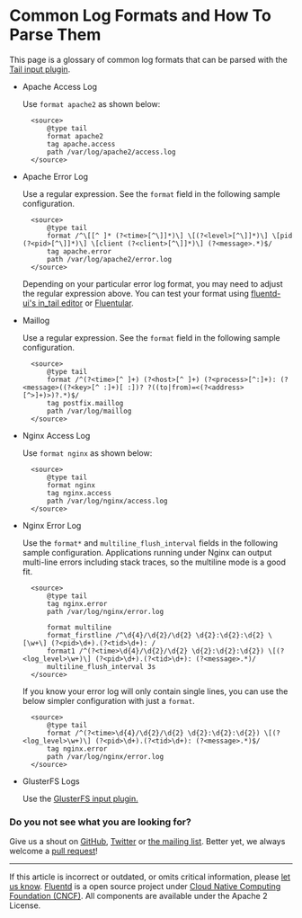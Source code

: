 # Common Log Formats and How To Parse Them

This page is a glossary of common log formats that can be parsed with
the [Tail input plugin](/articles/in_tail.md).

-   Apache Access Log

    Use `format apache2` as shown below:

    ``` {.CodeRay}
      <source>
          @type tail
          format apache2
          tag apache.access
          path /var/log/apache2/access.log
      </source>
    ```

-   Apache Error Log

    Use a regular expression. See the `format` field in the following
    sample configuration.

    ``` {.CodeRay}
      <source>
          @type tail
          format /^\[[^ ]* (?<time>[^\]]*)\] \[(?<level>[^\]]*)\] \[pid (?<pid>[^\]]*)\] \[client (?<client>[^\]]*)\] (?<message>.*)$/
          tag apache.error
          path /var/log/apache2/error.log
      </source>
    ```

    Depending on your particular error log format, you may need to
    adjust the regular expression above. You can test your format using
    [fluentd-ui's in\_tail editor](/articles/fluentd-ui#intail-setting)
    or [Fluentular](http://fluentular.herokuapp.com).

-   Maillog

    Use a regular expression. See the `format` field in the following
    sample configuration.

    ``` {.CodeRay}
      <source>
          @type tail
          format /^(?<time>[^ ]+) (?<host>[^ ]+) (?<process>[^:]+): (?<message>((?<key>[^ :]+)[ :])? ?((to|from)=<(?<address>[^>]+)>)?.*)$/
          tag postfix.maillog
          path /var/log/maillog
      </source>
    ```

-   Nginx Access Log

    Use `format nginx` as shown below:

    ``` {.CodeRay}
      <source>
          @type tail
          format nginx
          tag nginx.access
          path /var/log/nginx/access.log
      </source>
    ```

-   Nginx Error Log

    Use the `format*` and `multiline_flush_interval` fields in the
    following sample configuration. Applications running under Nginx can
    output multi-line errors including stack traces, so the multiline
    mode is a good fit.

    ``` {.CodeRay}
      <source>
          @type tail
          tag nginx.error
          path /var/log/nginx/error.log

          format multiline
          format_firstline /^\d{4}/\d{2}/\d{2} \d{2}:\d{2}:\d{2} \[\w+\] (?<pid>\d+).(?<tid>\d+): /
          format1 /^(?<time>\d{4}/\d{2}/\d{2} \d{2}:\d{2}:\d{2}) \[(?<log_level>\w+)\] (?<pid>\d+).(?<tid>\d+): (?<message>.*)/
          multiline_flush_interval 3s
      </source>
    ```

    If you know your error log will only contain single lines, you can
    use the below simpler configuration with just a `format`.

    ``` {.CodeRay}
      <source>
          @type tail
          format /^(?<time>\d{4}/\d{2}/\d{2} \d{2}:\d{2}:\d{2}) \[(?<log_level>\w+)\] (?<pid>\d+).(?<tid>\d+): (?<message>.*)$/
          tag nginx.error
          path /var/log/nginx/error.log
      </source>
    ```

-   GlusterFS Logs

    Use the [GlusterFS input plugin.](/articles/collect-glusterfs-logs.md)

### Do you not see what you are looking for?

Give us a shout on
[GitHub](https://github.com/fluent/fluentd-docs/issues?state=open),
[Twitter](http://twitter.com/fluentd) or [the mailing
list](https://groups.google.com/forum/#!forum/fluentd). Better yet, we
always welcome a [pull
request](https://github.com/fluent/fluentd-docs/pulls)!


------------------------------------------------------------------------


If this article is incorrect or outdated, or omits critical information,
please [let us know](https://github.com/fluent/fluentd-docs/issues?state=open).
[Fluentd](http://www.fluentd.org/) is a open source project under [Cloud
Native Computing Foundation (CNCF)](https://cncf.io/). All components
are available under the Apache 2 License.
